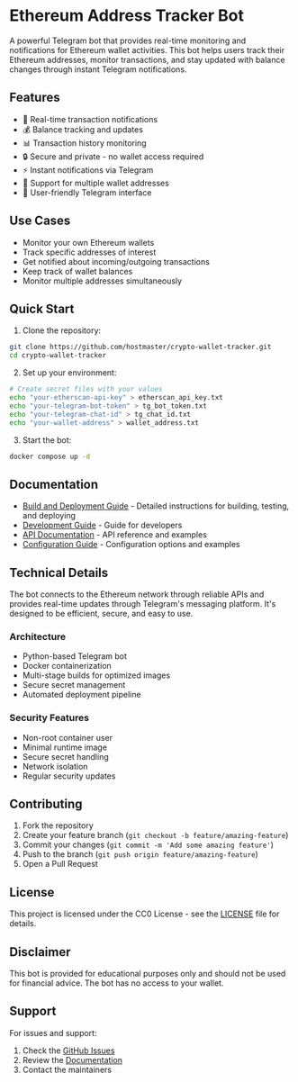 # Ethereum Address Tracker Bot

A powerful Telegram bot that provides real-time monitoring and notifications for Ethereum wallet activities. This bot helps users track their Ethereum addresses, monitor transactions, and stay updated with balance changes through instant Telegram notifications.

## Features

- 🔔 Real-time transaction notifications
- 💰 Balance tracking and updates
- 📊 Transaction history monitoring
- 🔒 Secure and private - no wallet access required
- ⚡ Instant notifications via Telegram
- 🎯 Support for multiple wallet addresses
- 📱 User-friendly Telegram interface

## Use Cases

- Monitor your own Ethereum wallets
- Track specific addresses of interest
- Get notified about incoming/outgoing transactions
- Keep track of wallet balances
- Monitor multiple addresses simultaneously

## Quick Start

1. Clone the repository:
```bash
git clone https://github.com/hostmaster/crypto-wallet-tracker.git
cd crypto-wallet-tracker
```

2. Set up your environment:
```bash
# Create secret files with your values
echo "your-etherscan-api-key" > etherscan_api_key.txt
echo "your-telegram-bot-token" > tg_bot_token.txt
echo "your-telegram-chat-id" > tg_chat_id.txt
echo "your-wallet-address" > wallet_address.txt
```

3. Start the bot:
```bash
docker compose up -d
```

## Documentation

- [Build and Deployment Guide](BUILD.md) - Detailed instructions for building, testing, and deploying
- [Development Guide](docs/DEVELOPMENT.md) - Guide for developers
- [API Documentation](docs/API.md) - API reference and examples
- [Configuration Guide](docs/CONFIGURATION.md) - Configuration options and examples

## Technical Details

The bot connects to the Ethereum network through reliable APIs and provides real-time updates through Telegram's messaging platform. It's designed to be efficient, secure, and easy to use.

### Architecture

- Python-based Telegram bot
- Docker containerization
- Multi-stage builds for optimized images
- Secure secret management
- Automated deployment pipeline

### Security Features

- Non-root container user
- Minimal runtime image
- Secure secret handling
- Network isolation
- Regular security updates

## Contributing

1. Fork the repository
2. Create your feature branch (`git checkout -b feature/amazing-feature`)
3. Commit your changes (`git commit -m 'Add some amazing feature'`)
4. Push to the branch (`git push origin feature/amazing-feature`)
5. Open a Pull Request

## License

This project is licensed under the CC0 License - see the [LICENSE](LICENSE) file for details.

## Disclaimer

This bot is provided for educational purposes only and should not be used for financial advice. The bot has no access to your wallet.

## Support

For issues and support:
1. Check the [GitHub Issues](https://github.com/hostmaster/crypto-wallet-tracker/issues)
2. Review the [Documentation](https://github.com/hostmaster/crypto-wallet-tracker/wiki)
3. Contact the maintainers

